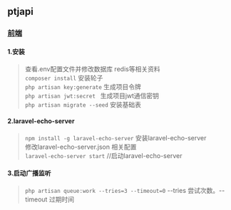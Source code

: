 ##  ptjapi
### [前端](https://github.com/xsxs89757/admin-ptjapi)
#### 1.安装
> 查看.env配置文件并修改数据库 redis等相关资料  
> `composer install` 安装轮子  
  `php artisan key:generate` 生成项目令牌  
  `php artisan jwt:secret ` 生成项目jwt通信密钥  
  `php artisan migrate --seed` 安装基础表  
#### 2.laravel-echo-server  
>`npm install -g laravel-echo-server` 安装laravel-echo-server  
  修改laravel-echo-server.json  相关配置  
 `laravel-echo-server start` //启动laravel-echo-server  
#### 3.启动广播监听  
> `php artisan queue:work --tries=3 --timeout=0` --tries 尝试次数。--timeout 过期时间  
